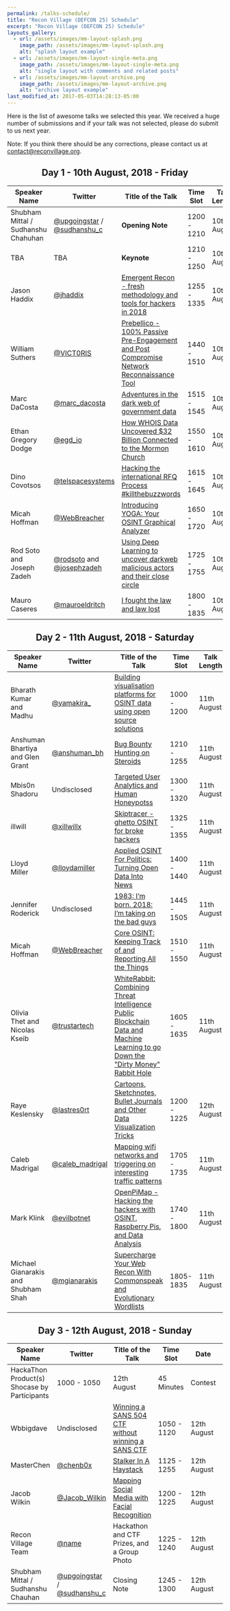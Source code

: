 ```yaml
---
permalink: /talks-schedule/
title: "Recon Village (DEFCON 25) Schedule"
excerpt: "Recon Village (DEFCON 25) Schedule"
layouts_gallery:
  - url: /assets/images/mm-layout-splash.png
    image_path: /assets/images/mm-layout-splash.png
    alt: "splash layout example"
  - url: /assets/images/mm-layout-single-meta.png
    image_path: /assets/images/mm-layout-single-meta.png
    alt: "single layout with comments and related posts"
  - url: /assets/images/mm-layout-archive.png
    image_path: /assets/images/mm-layout-archive.png
    alt: "archive layout example"
last_modified_at: 2017-05-03T14:28:13-05:00
---
```


Here is the list of awesome talks we selected this year. We received a huge number of submissions and if your talk was not selected, please do submit to us next year. 

Note: If you think there should be any corrections, please contact us at [contact@reconvillage.org](mailto:contact@reconvillage.org). 
<center> <h2>Day 1 - 10th August, 2018 - Friday</h2> </center>

| Speaker Name  |  Twitter  |  Title of the Talk  |  Time Slot  |  Talk Length  |  Type  |
| ------------- |  -------  |  -----------------  |  ---------  |  -----------  |  ----  |
| Shubham Mittal / Sudhanshu Chahuhan | [@upgoingstar](https://twitter.com/upgoingstar) / [@sudhanshu_c](https://twitter.com/sudhanshu_c) | **Opening Note** | 1200 - 1210 | 10th August | 10 Minutes | Opening Note| 
| TBA | TBA | **Keynote** | 1210 - 1250 | 10th August | 40 Minutes | Keynote| 
| Jason Haddix | [@jhaddix](https://twitter.com/jhaddix) | [Emergent Recon - fresh methodology and tools for hackers in 2018](http://reconvillage.org/talks-2018/#emergent-recon---fresh-methodology-and-tools-for-hackers-in-2018---jason-haddix) | 1255 - 1335 | 10th August | 40 Minutes | Comprehensive| 
| William Suthers | [@VICT0RIS](https://twitter.com/VICT0RIS) | [Prebellico - 100% Passive Pre-Engagement and Post Compromise Network Reconnaissance Tool](http://reconvillage.org/talks-2018/#prebellico---100-passive-pre-engagement-and-post-compromise-network-reconnaissance-tool---william-suthers) | 1440 - 1510 | 10th August | 30 Minutes | Live Demo| 
| Marc DaCosta | [@marc_dacosta](https://twitter.com/marc_dacosta) | [Adventures in the dark web of government data](http://reconvillage.org/talks-2018/#adventures-in-the-dark-web-of-government-data---marc-dacosta) | 1515 - 1545 | 10th August | 30 Minutes | Comprehensive| 
| Ethan Gregory Dodge | [@egd_io](https://twitter.com/egd_io) | [How WHOIS Data Uncovered $32 Billion Connected to the Mormon Church](http://reconvillage.org/talks-2018/#how-whois-data-uncovered-32-billion-connected-to-the-mormon-church---ethan-dodge) | 1550 - 1610 | 10th August | 20 Minutes | Lightening| 
| Dino Covotsos | [@telspacesystems](https://twitter.com/telspacesystems) | [Hacking the international RFQ Process #killthebuzzwords](http://reconvillage.org/talks-2018/#hacking-the-international-rfq-process-killthebuzzwords---dino-covotsos) | 1615 - 1645 | 10th August | 30 Minutes | TBA| 
| Micah Hoffman | [@WebBreacher](https://twitter.com/WebBreacher) | [Introducing YOGA: Your OSINT Graphical Analyzer](http://reconvillage.org/talks-2018/#introducing-yoga-your-osint-graphical-analyzer---micah-hoffman) | 1650 - 1720 | 10th August | 30 Minutes | Live Demo| 
| Rod Soto and Joseph Zadeh| [@rodsoto](https://twitter.com/rodsoto) and [@josephzadeh](https://twitter.com/josephzadeh) | [Using Deep Learning to uncover darkweb malicious actors and their close circle](http://reconvillage.org/talks-2018/#using-deep-learning-to-uncover-darkweb-malicious-actors-and-their-close-circle----rod-soto-and-josephzadeh)  | 1725 - 1755 | 10th August | 30 Minutes | Comprehensive| 
| Mauro Caseres | [@mauroeldritch](https://twitter.com/mauroeldritch) | [I fought the law and law lost](http://reconvillage.org/talks-2018/#i-fought-the-law-and-law-lost---mauro-caseres) | 1800 - 1835 | 10th August | 35 Minutes | Comprehensive | 

<center> <h2>Day 2 - 11th August, 2018 - Saturday</h2> </center>

| Speaker Name  |  Twitter  |  Title of the Talk  |  Time Slot  |  Talk Length  |  Type  |
| ------------- |  -------  |  -----------------  |  ---------  |  -----------  |  ----  |
| Bharath Kumar and Madhu | [@yamakira_](https://twitter.com/yamakira_) | [Building visualisation platforms for OSINT data using open source solutions](http://reconvillage.org/talks-2018/#building-visualisation-platforms-for-osint-data-using-open-source-solutions---bharath-kumar-and-madhu-akula) | 1000 - 1200 | 11th August | 120 Minutes | Workshop
| Anshuman Bhartiya and Glen Grant| [@anshuman_bh](https://twitter.com/anshuman_bh)| [Bug Bounty Hunting on Steroids](http://reconvillage.org/talks-2018/#bug-bounty-hunting-on-steroids---anshuman-bhartiya-and-glenn-devalias-grant) | 1210 - 1255 | 11th August | 45 Minutes | Comprehensive
| Mbis0n Shadoru | Undisclosed | [Targeted User Analytics and Human Honeypotss](http://reconvillage.org/talks-2018/#targeted-user-analytics-and-human-honeypotss---mbis0n-shador-not-a-real-name) | 1300 - 1320 | 11th August | 20 Minutes | Lightening
illwill | [@xillwillx](https://twitter.com/xillwillx) | [Skiptracer - ghetto OSINT for broke hackers](http://reconvillage.org/talks-2018/#skiptracer---ghetto-osint-for-broke-hackers---illwill) | 1325 - 1355 | 11th August | 30 Minutes | Live Demo
| Lloyd Miller | [@lloydamiller](https://twitter.com/lloydamiller) | [Applied OSINT For Politics: Turning Open Data Into News](http://reconvillage.org/talks-2018/#applied-osint-for-politics-turning-open-data-into-news---lloyd-miller) | 1400 - 1440 | 11th August | 40 Minutes | Comprehensive
| Jennifer Roderick | Undisclosed | [1983: I’m born. 2018: I’m taking on the bad guys](http://reconvillage.org/talks-2018/#1983-im-born-2018-im-taking-on-the-bad-guys---jennifer-roderick) | 1445 - 1505 | 11th August | 20 Minutes | Lightening
| Micah Hoffman | [@WebBreacher](https://twitter.com/WebBreacher) | [Core OSINT: Keeping Track of and Reporting All the Things](http://reconvillage.org/talks-2018/#core-osint-keeping-track-of-and-reporting-all-the-things---micah-hoffman) | 1510 - 1550 | 11th August | 40 Minutes | Comprehensive
| Olivia Thet and Nicolas Kseib | [@trustartech](https://twitter.com/trustartech) | [WhiteRabbit: Combining Threat Intelligence Public Blockchain Data and Machine Learning to go Down the "Dirty Money" Rabbit Hole](http://reconvillage.org/talks-2018/#whiterabbit-combining-threat-intelligence-public-blockchain-data-and-machine-learning-to-go-down-the-dirty-money-rabbit-hole---olivia-thet-and-nicolas-kseib) | 1605 - 1635 | 11th August | 30 Minutes | Live Demo
| Raye Keslensky | [@lastres0rt](https://twitter.com/lastres0rt) | [Cartoons, Sketchnotes, Bullet Journals and Other Data Visualization Tricks](http://reconvillage.org/talks-2018/#cartoons-sketchnotes-bullet-journals-and-other-data-visualization-tricks---raye-keslensky) | 1200 - 1225 | 12th August |  20 Minutes | Lightening
| Caleb Madrigal | [@caleb_madrigal](https://twitter.com/caleb_madrigal) | [Mapping wifi networks and triggering on interesting traffic patterns](http://reconvillage.org/talks-2018/#mapping-wifi-networks-and-triggering-on-interesting-traffic-patterns---caleb-madrigal) | 1705 - 1735 | 11th August | 30 Minutes | Comprehensive
| Mark Klink | [@evilbotnet](https://twitter.com/evilbotnet) | [OpenPiMap - Hacking the hackers with OSINT, Raspberry Pis, and Data Analysis](http://reconvillage.org/talks-2018/#openpimap---hacking-the-hackers-with-osint-raspberry-pis-and-data-analysis---mark-klink) | 1740 - 1800 | 11th August | 20 Minutes | Lightening
| Michael Gianarakis and Shubham Shah | [@mgianarakis](https://twitter.com/mgianarakis) | [Supercharge Your Web Recon With Commonspeak and Evolutionary Wordlists](http://reconvillage.org/talks-2018/#supercharge-your-web-recon-with-commonspeak-and-evolutionary-wordlists---michael-gianarakis-and-shubham-shah) | 1805- 1835 | 11th August | 30 Minutes | Comprehensive|

<center> <h2>Day 3 - 12th August, 2018 - Sunday</h2> </center>

| Speaker Name  |  Twitter  |  Title of the Talk  |  Time Slot  | Date | Talk Length  |  Type  |
| ------------- |  -------  |  -----------------  |  ---------  | ---- | -----------  |  ----  |
| HackaThon Product(s) Shocase by Participants| 1000 - 1050 | 12th August | 45 Minutes | Contest
| Wbbigdave | Undisclosed | [Winning a SANS 504 CTF without winning a SANS CTF](http://reconvillage.org/talks-2018/#winning-a-sans-504-ctf-without-winning-a-sans-ctf---wbbigdave) | 1050 - 1120 | 12th August | 30 Minutes | Live Demo
| MasterChen | [@chenb0x](https://twitter.com/chenb0x) | [Stalker In A Haystack](http://reconvillage.org/talks-2018/#stalker-in-a-haystack---masterchen) | 1125 - 1255 | 12th August | 30 Minutes | Comprehensive
| Jacob Wilkin | [@Jacob_Wilkin](https://twitter.com/Jacob_Wilkin) | [Mapping Social Media with Facial Recognition](http://reconvillage.org/talks-2018/#mapping-social-media-with-facial-recognition---jacob-wilkin) | 1200 - 1225 | 12th August | 20 Minutes | Lightening
| Recon Village Team | [@name](https://twitter.com/name) | Hackathon and CTF Prizes, and a Group Photo | 1225 - 1240 | 12th August | 15 Minutes | Hackathon and CTF Prizes
| Shubham Mittal / Sudhanshu Chauhan | [@upgoingstar](https://twitter.com/upgoingstar) / [@sudhanshu_c](https://twitter.com/sudhanshu_c) | Closing Note | 1245 - 1300 | 12th August | 15th Minutes | Closing Note | 





